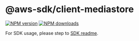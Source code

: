 # @aws-sdk/client-mediastore

[![NPM version](https://img.shields.io/npm/v/@aws-sdk/client-mediastore/beta.svg)](https://www.npmjs.com/package/@aws-sdk/client-mediastore)
[![NPM downloads](https://img.shields.io/npm/dm/@aws-sdk/client-mediastore.svg)](https://www.npmjs.com/package/@aws-sdk/client-mediastore)

For SDK usage, please step to [SDK readme](https://github.com/aws/aws-sdk-js-v3).
